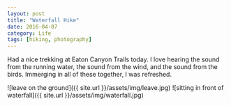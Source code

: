 ```yaml
---
layout: post
title: "Waterfall Hike"
date: 2016-04-07
category: Life
tags: [hiking, photography]
---
```


Had a nice trekking at Eaton Canyon Trails today. I love hearing the sound from the running water, the sound from the wind, and the sound from the birds. Immerging in all of these together, I was refreshed.
<!-- more -->

![leave on the ground]({{ site.url }}/assets/img/leave.jpg)
![sitting in front of waterfall]({{ site.url }}/assets/img/waterfall.jpg)